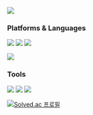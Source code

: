 <img src="https://img.shields.io/badge/dkdlehf260@gmail.com-EA4335?style=flat-square&logo=Gmail&logoColor=white"/> 



### Platforms & Languages

<img src="https://img.shields.io/badge/Spring-6DB33F?style=flat-square&logo=Spring&logoColor=white"/> <img src="https://img.shields.io/badge/Spring Boot-6DB33F?style=flat-square&logo=Spring Boot&logoColor=white"/> <img src="https://img.shields.io/badge/Node.js-339933?style=flat-square&logo=Node.js&logoColor=white"/>

<img src="https://img.shields.io/badge/Java-007396?style=flat-square&logo=Java&logoColor=white"/> 

### Tools

<img src="https://img.shields.io/badge/IntelliJ IDEA-000000?style=flat-square&logo=IntelliJ IDEA&logoColor=white"/> <img src="https://img.shields.io/badge/Eclipse IDE-2C2255?style=flat-square&logo=Eclipse IDE&logoColor=white"/> <img src="https://img.shields.io/badge/Git-F05032?style=flat-square&logo=Git&logoColor=white"/> 

[![Solved.ac 프로필](http://mazassumnida.wtf/api/v2/generate_badge?boj={kc2585})](https://solved.ac/{kc2585})
